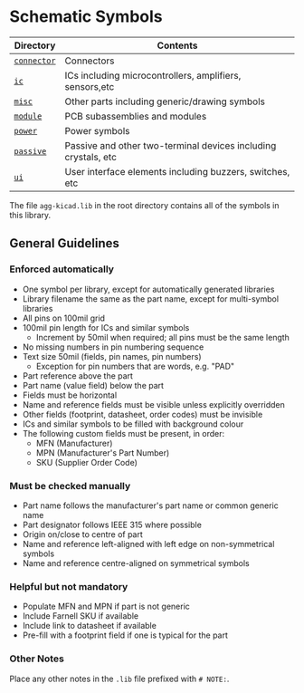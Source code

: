 # Schematic Symbols

Directory                |  Contents
-------------------------|----------
[`connector`](connector) | Connectors
[`ic`](ic)               | ICs including microcontrollers, amplifiers, sensors,etc
[`misc`](misc)           | Other parts including generic/drawing symbols
[`module`](module)       | PCB subassemblies and modules
[`power`](power)         | Power symbols
[`passive`](passive)     | Passive and other two-terminal devices including crystals, etc
[`ui`](ui)               | User interface elements including buzzers, switches, etc


The file `agg-kicad.lib` in the root directory contains all of the symbols in 
this library.

## General Guidelines

### Enforced automatically

* One symbol per library, except for automatically generated libraries
* Library filename the same as the part name, except for multi-symbol libraries
* All pins on 100mil grid
* 100mil pin length for ICs and similar symbols
    * Increment by 50mil when required; all pins must be the same length
* No missing numbers in pin numbering sequence
* Text size 50mil (fields, pin names, pin numbers)
    * Exception for pin numbers that are words, e.g. "PAD"
* Part reference above the part
* Part name (value field) below the part
* Fields must be horizontal
* Name and reference fields must be visible unless explicitly overridden
* Other fields (footprint, datasheet, order codes) must be invisible
* ICs and similar symbols to be filled with background colour
* The following custom fields must be present, in order:
    * MFN (Manufacturer)
    * MPN (Manufacturer's Part Number)
    * SKU (Supplier Order Code)

### Must be checked manually

* Part name follows the manufacturer's part name or common generic name
* Part designator follows IEEE 315 where possible
* Origin on/close to centre of part
* Name and reference left-aligned with left edge on non-symmetrical symbols
* Name and reference centre-aligned on symmetrical symbols

### Helpful but not mandatory

* Populate MFN and MPN if part is not generic
* Include Farnell SKU if available
* Include link to datasheet if available
* Pre-fill with a footprint field if one is typical for the part

### Other Notes

Place any other notes in the `.lib` file prefixed with `# NOTE:`.
